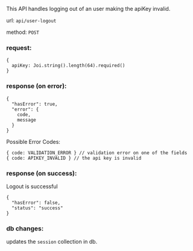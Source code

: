 This API handles logging out of an user making the apiKey invalid.

url: `api/user-logout`

method: `POST`

### request: 
```
{
  apiKey: Joi.string().length(64).required()
}
```

### response (on error):
```
{
  "hasError": true,
  "error": {
    code,
    message
  }
}
```
Possible Error Codes:
```
{ code: VALIDATION_ERROR } // validation error on one of the fields
{ code: APIKEY_INVALID } // the api key is invalid
```

### response (on success):
Logout is successful
```
{
  "hasError": false,
  "status": "success"
}
```

### db changes:
updates the `session` collection in db.